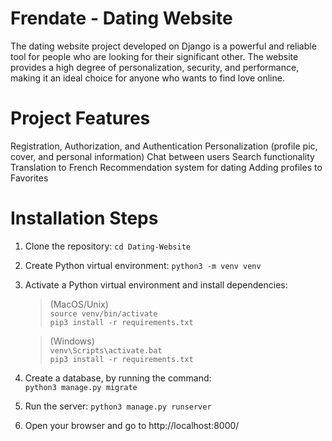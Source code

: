 # Frendate - Dating Website
The dating website project developed on Django is a powerful and reliable tool for people who are 
looking for their significant other. The website provides a high degree of personalization, 
security, and performance, making it an ideal choice for anyone who wants to find love online.


# Project Features
Registration, Authorization, and Authentication
Personalization (profile pic, cover, and personal information)
Chat between users
Search functionality
Translation to French
Recommendation system for dating
Adding profiles to Favorites

# Installation Steps

1. Clone the repository: ```cd Dating-Website```
  
2. Create Python virtual environment: ```python3 -m venv venv```
  
3. Activate a Python virtual environment and install dependencies:  

    > (MacOS/Unix)<br>
    ```source venv/bin/activate```  
    ```pip3 install -r requirements.txt```
      
    > (Windows)<br>
    ```venv\Scripts\activate.bat```  
    ```pip3 install -r requirements.txt```
  
4. Create a database, by running the command:  
   ```python3 manage.py migrate```  
    
5. Run the server:
   ```python3 manage.py runserver```  
  
6. Open your browser and go to http://localhost:8000/
